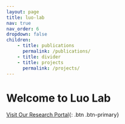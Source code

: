 ```yaml
---
layout: page
title: luo-lab
nav: true
nav_order: 6
dropdown: false
children: 
    - title: publications
      permalink: /publications/
    - title: divider
    - title: projects
      permalink: /projects/
---
```


# Welcome to Luo Lab

[Visit Our Research Portal](https://luoping.ca/research-lab){: .btn .btn-primary}

<!-- <a href="https://luoping.ca/research-lab" class="btn btn-secondary" target="_blank">View on GitHub</a> -->